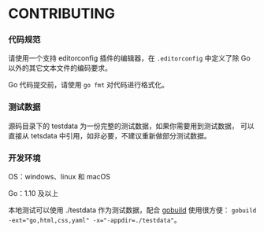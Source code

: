 CONTRIBUTING
===


### 代码规范

请使用一个支持 editorconfig 插件的编辑器，在 `.editorconfig` 中定义了除 Go
以外的其它文本文件的编码要求。

Go 代码提交前，请使用 `go fmt` 对代码进行格式化。



### 测试数据

源码目录下的 testdata 为一份完整的测试数据，如果你需要用到测试数据，
可以直接从 tetsdata 中引用，如非必要，不建议重新做部分测试数据。



### 开发环境

OS：windows、linux 和 macOS

Go：1.10 及以上

本地测试可以使用 ./testdata 作为测试数据，配合 [gobuild](https://github.com/caixw/gobuild) 使用很方便：
`gobuild -ext="go,html,css,yaml" -x="-appdir=./testdata"`。
